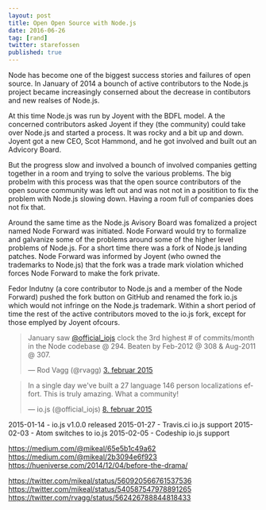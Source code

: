 ```yaml
---
layout: post
title: Open Open Source with Node.js
date: 2016-06-26
tag: [rand]
twitter: starefossen
published: true
---
```


Node has become one of the biggest success stories and failures of open source.
In January of 2014 a bounch of active contributors to the Node.js project became
increasingly conserned about the decrease in contibutors and new realses of Node.js.

At this time Node.js was run by Joyent with the BDFL model. A the concerned
contributors asked Joyent if they (the community) could take over Node.js and
started a process. It was rocky and a bit up and down. Joyent got a new CEO,
Scot Hammond, and he got involved and built out an Advicory Board.

But the progress slow and involved a bounch of involved companies getting
together in a room and trying to solve the various problems. The big probelm
with this process was that the open source contributors of the open source
community was left out and was not not in a positition to fix the problem with
Node.js slowing down. Having a room full of companies does not fix that.

Around the same time as the Node.js Avisory Board was fomalized a project named
Node Forward was initiated. Node Forward would try to formalize and galvanize
some of the problems around some of the higher level problems of Node.js. For a
short time there was a fork of Node.js landing patches. Node Forward was
informed by Joyent (who owned the trademarks to Node.js) that the fork was a
trade mark violation whiched forces Node Forward to make the fork private.

Fedor Indutny (a core contributor to Node.js and a member of the Node Forward)
pushed the fork button on GitHub and renamed the fork io.js which would not
infringe on the Node.js trademark. Within a short period of time the rest of the
active contributors moved to the io.js fork, except for those emplyed by Joyent ofcours.

<blockquote class="twitter-tweet" data-lang="no"><p lang="en" dir="ltr">
  January saw <a href="https://twitter.com/official_iojs">@official_iojs</a>
  clock the 3rd highest # of commits/month in the Node codebase @ 294. Beaten by
  Feb-2012 @ 308 &amp; Aug-2011 @ 307.</p>&mdash; Rod Vagg (@rvagg) <a
  href="https://twitter.com/rvagg/status/562426788844818433">3. februar 2015</a>
</p></blockquote>
<script async src="//platform.twitter.com/widgets.js" charset="utf-8"></script>

<blockquote class="twitter-tweet" data-lang="no"><p lang="en" dir="ltr">
  In a single day we&#39;ve built a 27 language 146 person localizations effort.
  This is truly amazing. What a community!</p>&mdash; io.js (@official_iojs) <a
  href="https://twitter.com/official_iojs/status/564492194057187330">8. februar
  2015</a>
</p></blockquote>
<script async src="//platform.twitter.com/widgets.js" charset="utf-8"></script>

2015-01-14 - io.js v1.0.0 released
2015-01-27 - Travis.ci io.js support
2015-02-03 - Atom switches to io.js
2015-02-05 - Codeship io.js support

https://medium.com/@mikeal/65e5b1c49a62
https://medium.com/@mikeal/2b3094e6f923
https://hueniverse.com/2014/12/04/before-the-drama/

https://twitter.com/mikeal/status/560920566761537536
https://twitter.com/mikeal/status/540587547978891265
https://twitter.com/rvagg/status/562426788844818433
